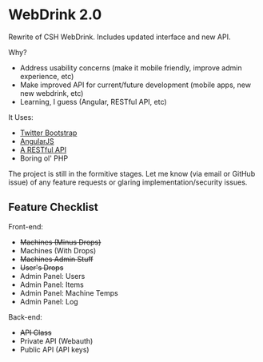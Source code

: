 WebDrink 2.0
============

Rewrite of CSH WebDrink. Includes updated interface and new API.

Why?
* Address usability concerns (make it mobile friendly, improve admin experience, etc)    
* Make improved API for current/future development (mobile apps, new new webdrink, etc)
* Learning, I guess (Angular, RESTful API, etc)

It Uses:
* [Twitter Bootstrap](http://getbootstrap.com/)    
* [AngularJS](http://angularjs.org/)    
* [A RESTful API](http://coreymaynard.com/blog/creating-a-restful-api-with-php/)    
* Boring ol' PHP        

The project is still in the formitive stages. Let me know (via email or GitHub issue) of any feature requests or glaring implementation/security issues.

Feature Checklist
-----------------

Front-end:
* ~~Machines (Minus Drops)~~
* Machines (With Drops)     
* ~~Machines Admin Stuff~~
* ~~User's Drops~~  
* Admin Panel: Users
* Admin Panel: Items
* Admin Panel: Machine Temps
* Admin Panel: Log

Back-end:
* ~~API Class~~    
* Private API (Webauth)
* Public API (API keys)